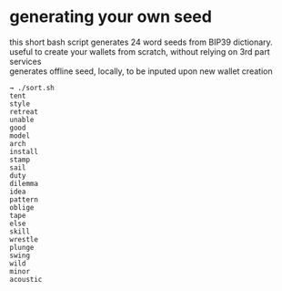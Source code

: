 # generating your own seed
this short bash script generates 24 word seeds from BIP39 dictionary. <br>
useful to create your wallets from scratch, without relying on 3rd part services <br> generates offline seed, locally, to be inputed upon new wallet creation 
<br>
 ```
→ ./sort.sh
tent
style
retreat
unable
good
model
arch
install
stamp
sail
duty
dilemma
idea
pattern
oblige
tape
else
skill
wrestle
plunge
swing
wild
minor
acoustic
```